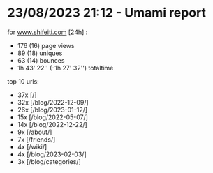 # 23/08/2023 21:12 - Umami report
for www.shifeiti.com [24h] :

 - 176 (16) page views
 - 89 (18) uniques
 - 63 (14) bounces
 - 1h 43' 22'' (-1h 27' 32'') totaltime


top 10 urls:
 - 37x [/]
 - 32x [/blog/2022-12-09/]
 - 26x [/blog/2023-01-12/]
 - 15x [/blog/2022-05-07/]
 - 14x [/blog/2022-12-22/]
 - 9x [/about/]
 - 7x [/friends/]
 - 4x [/wiki/]
 - 4x [/blog/2023-02-03/]
 - 3x [/blog/categories/]


